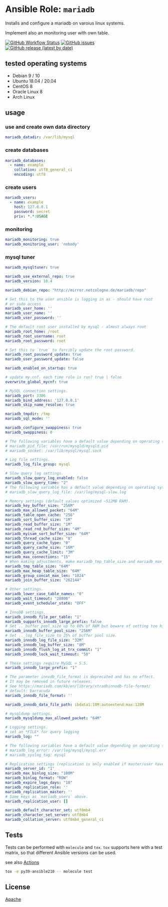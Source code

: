 
# Ansible Role:  `mariadb`


Installs and configure a mariadb on varoius linux systems.

Implement also an monitoring user with own table.


[![GitHub Workflow Status](https://img.shields.io/github/workflow/status/bodsch/ansible-mariadb/CI)][ci]
[![GitHub issues](https://img.shields.io/github/issues/bodsch/ansible-mariadb)][issues]
[![GitHub release (latest by date)](https://img.shields.io/github/v/release/bodsch/ansible-mariadb)][releases]

[ci]: https://github.com/bodsch/ansible-mariadb/actions
[issues]: https://github.com/bodsch/ansible-mariadb/issues?q=is%3Aopen+is%3Aissue
[releases]: https://github.com/bodsch/ansible-mariadb/releases


## tested operating systems

* Debian 9 / 10
* Ubuntu 18.04 / 20.04
* CentOS 8
* Oracle Linux 8
* Arch Linux


## usage

### use and create own data directory

```yaml
mariadb_datadir: /var/lib/mysql
```

### create databases

```yaml
mariadb_databases:
  - name: example
    collation: utf8_general_ci
    encoding: utf8
```

### create users

```yaml
mariadb_users:
  - name: example
    host: 127.0.0.1
    password: secret
    priv: *.*:USAGE
```

### monitoring

```yaml
mariadb_monitoring: true
mariadb_monitoring_user: 'nobody'
```

### mysql tuner

```yaml
mariadb_mysqltuner: true
```



```yaml
mariadb_use_external_repo: true
mariadb_version: 10.4

mariadb_debian_repo: "http://mirror.netcologne.de/mariadb/repo"

# Set this to the user ansible is logging in as - should have root
# or sudo access
mariadb_user_home: ''
mariadb_user_name: ''
mariadb_user_password: ''

# The default root user installed by mysql - almost always root
mariadb_root_home: /root
mariadb_root_username: root
mariadb_root_password: root

# Set this to `true` to forcibly update the root password.
mariadb_root_password_update: true
mariadb_user_password_update: false

mariadb_enabled_on_startup: true

# update my.cnf. each time role is run? true | false
overwrite_global_mycnf: true

# MySQL connection settings.
mariadb_port: 3306
mariadb_bind_address: '127.0.0.1'
mariadb_skip_name_resolve: true

mariadb_tmpdir: /tmp
mariadb_sql_mode: ''

mariadb_configure_swappiness: true
mariadb_swappiness: 0

# The following variables have a default value depending on operating system.
# mariadb_pid_file: /var/run/mysqld/mysqld.pid
# mariadb_socket: /var/lib/mysql/mysql.sock

# Log file settings.
mariadb_log_file_group: mysql

# Slow query log settings.
mariadb_slow_query_log_enabled: false
mariadb_slow_query_time: "2"
# The following variable has a default value depending on operating system.
# mariadb_slow_query_log_file: /var/log/mysql-slow.log

# Memory settings (default values optimized ~512MB RAM).
mariadb_key_buffer_size: "256M"
mariadb_max_allowed_packet: "64M"
mariadb_table_open_cache: "256"
mariadb_sort_buffer_size: "1M"
mariadb_read_buffer_size: "1M"
mariadb_read_rnd_buffer_size: "4M"
mariadb_myisam_sort_buffer_size: "64M"
mariadb_thread_cache_size: "8"
mariadb_query_cache_type: "0"
mariadb_query_cache_size: "16M"
mariadb_query_cache_limit: "3M"
mariadb_max_connections: "15"
# When making adjustments, make mariadb_tmp_table_size and mariadb_max_heap_table_size equal
mariadb_tmp_table_size: "64M"
mariadb_max_heap_table_size: "64M"
mariadb_group_concat_max_len: "1024"
mariadb_join_buffer_size: "262144"

# Other settings.
mariadb_lower_case_table_names: "0"
mariadb_wait_timeout: "28800"
mariadb_event_scheduler_state: "OFF"

# InnoDB settings.
mariadb_innodb_file_per_table: "1"
mariadb_supports_innodb_large_prefix: false
# Set .._buffer_pool_size up to 80% of RAM but beware of setting too high.
mariadb_innodb_buffer_pool_size: "256M"
# Set .._log_file_size to 25% of buffer pool size.
mariadb_innodb_log_file_size: "32M"
mariadb_innodb_log_buffer_size: "8M"
mariadb_innodb_flush_log_at_trx_commit: "1"
mariadb_innodb_lock_wait_timeout: "50"

# These settings require MySQL > 5.5.
mariadb_innodb_large_prefix: "1"

# The parameter innodb_file_format is deprecated and has no effect.
# It may be removed in future releases.
# See https://mariadb.com/kb/en/library/xtradbinnodb-file-format/
# default: barracuda
mariadb_innodb_file_format: ''

mariadb_innodb_data_file_path: ibdata1:10M:autoextend:max:128M

# mysqldump settings.
mariadb_mysqldump_max_allowed_packet: "64M"

# Logging settings.
# set an *FILE* for query logging
mariadb_log: ""

# The following variables have a default value depending on operating system.
# mariadb_log_error: /var/log/mysql/mysql.err
# mariadb_syslog_tag: mysql

# Replication settings (replication is only enabled if master/user have values).
mariadb_server_id: "1"
mariadb_max_binlog_size: "100M"
mariadb_binlog_format: "ROW"
mariadb_expire_logs_days: "10"
mariadb_replication_role: ''
mariadb_replication_master: ''
# Same keys as `mariadb_users` above.
mariadb_replication_user: []

mariadb_default_character_set: utf8mb4
mariadb_character_set_server: utf8mb4
mariadb_collation_server: utf8mb4_general_ci
```


## Tests

Tests can be performed with `molecule` and `tox`.
`tox` supports here with a test matrix, so that different Ansible versions can be used.

see also [Actions](https://github.com/bodsch/ansible-mariadb/actions)

```bash
tox -e py39-ansible210 -- molecule test
```

## License

[Apache](LICENSE)
